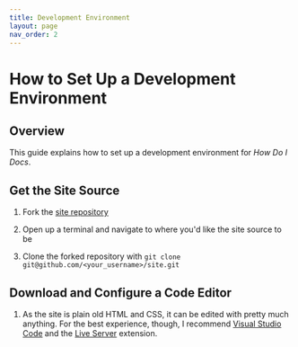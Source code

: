 ```yaml
---
title: Development Environment
layout: page
nav_order: 2
---
```


# How to Set Up a Development Environment

## Overview

This guide explains how to set up a development environment for *How Do I Docs*. 

## Get the Site Source

1. Fork the [site repository](https://github.com/how-do-i-docs/site)

2. Open up a terminal and navigate to where you'd like the site source to be

3. Clone the forked repository with `git clone git@github.com/<your_username>/site.git`

## Download and Configure a Code Editor

1. As the site is plain old HTML and CSS, it can be edited with pretty much anything. For the best experience, though, I recommend [Visual Studio Code](https://code.visualstudio.com/) and the [Live Server](https://marketplace.visualstudio.com/items?itemName=ritwickdey.LiveServer) extension.
